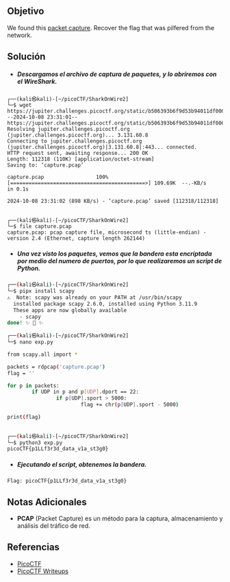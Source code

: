 ## Objetivo
We found this [packet capture](https://jupiter.challenges.picoctf.org/static/b506393b6f9d53b94011df000c534759/capture.pcap). Recover the flag that was pilfered from the network.
## Solución
- ##### Descargamos el archivo de captura de paquetes, y lo abriremos con el WireShark.
```
┌──(kali㉿kali)-[~/picoCTF/SharkOnWire2]
└─$ wget https://jupiter.challenges.picoctf.org/static/b506393b6f9d53b94011df000c534759/capture.pcap
--2024-10-08 23:31:01--  https://jupiter.challenges.picoctf.org/static/b506393b6f9d53b94011df000c534759/capture.pcap
Resolving jupiter.challenges.picoctf.org (jupiter.challenges.picoctf.org)... 3.131.60.8
Connecting to jupiter.challenges.picoctf.org (jupiter.challenges.picoctf.org)|3.131.60.8|:443... connected.
HTTP request sent, awaiting response... 200 OK
Length: 112318 (110K) [application/octet-stream]
Saving to: ‘capture.pcap’

capture.pcap                 100%[============================================>] 109.69K  --.-KB/s    in 0.1s    

2024-10-08 23:31:02 (898 KB/s) - ‘capture.pcap’ saved [112318/112318]

                                                                                                                  
┌──(kali㉿kali)-[~/picoCTF/SharkOnWire2]
└─$ file capture.pcap
capture.pcap: pcap capture file, microsecond ts (little-endian) - version 2.4 (Ethernet, capture length 262144)
```

- ##### Una vez visto los paquetes, vemos que la bandera esta encriptada por medio del numero de puertos, por lo que realizaremos un script de Python.
``` bash
┌──(kali㉿kali)-[~/picoCTF/SharkOnWire2]
└─$ pipx install scapy       
⚠  Note: scapy was already on your PATH at /usr/bin/scapy
  installed package scapy 2.6.0, installed using Python 3.11.9
  These apps are now globally available
    - scapy
done! ✨ 🌟 ✨
                                                                                                                  
┌──(kali㉿kali)-[~/picoCTF/SharkOnWire2]
└─$ nano exp.py          

from scapy.all import *

packets = rdpcap('capture.pcap')
flag = ''

for p in packets:
        if UDP in p and p[UDP].dport == 22:
                if p[UDP].sport > 5000:
                        flag += chr(p[UDP].sport - 5000)

print(flag)
 
                                                                                                                  
┌──(kali㉿kali)-[~/picoCTF/SharkOnWire2]
└─$ python3 exp.py
picoCTF{p1LLf3r3d_data_v1a_st3g0}
```

- ##### Ejecutando el script, obtenemos la bandera.
```
Flag: picoCTF{p1LLf3r3d_data_v1a_st3g0}
```
## Notas Adicionales
- **PCAP** (Packet Capture) es un método para la captura, almacenamiento y análisis del tráfico de red.
## Referencias
- [PicoCTF](https://play.picoctf.org)
- [PicoCTF Writeups](https://www.youtube.com/playlist?list=PLDo9DMLZyP6kTZ8Td37-LdbAx4-yNfHBl&authuser=0)